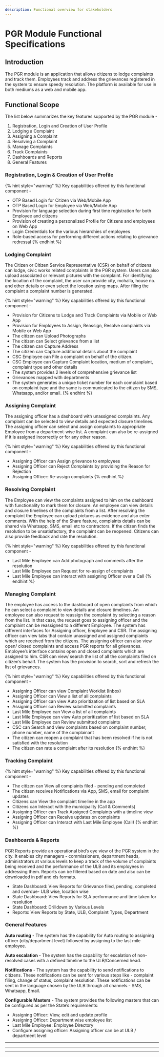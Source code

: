 ```yaml
---
description: Functional overview for stakeholders
---
```


# PGR Module Functional Specifications

## Introduction

The PGR module is an application that allows citizens to lodge complaints and track them. Employees track and address the grievances registered in the system to ensure speedy resolution. The platform is available for use in both mediums as a web and mobile app.

## Functional Scope

The list below summarizes the key features supported by the PGR module -

1. Registration, Login and Creation of User Profile
2. Lodging a Complaint
3. Assigning a Complaint
4. Resolving a Complaint
5. Manage Complaints
6. Track Complaints
7. Dashboards and Reports
8. General Features

### Registration, Login & Creation of User Profile 

{% hint style="warning" %}
Key capabilities offered by this functional component -

* OTP Based Login for Citizen via Web/Mobile App
* OTP Based Login for Employee via Web/Mobile App
* Provision for language selection during first time registration for both  Employee and citizens
* Provision of creating a personalized Profile for Citizens and employees on Web App
* Login Credentials for the various hierarchies of employees
* Role-based access for performing different actions relating to grievance redressal
{% endhint %}

### Lodging Complaint

The Citizen or Citizen Service Representative \(CSR\) on behalf of citizens can lodge, civic works related complaints in the PGR system. Users can also upload associated or relevant pictures with the complaint. For identifying the location of the complaint, the user can provide city, mohalla, house no. and other details or even select the location using maps. After filing the complaint a complaint number is generated.

{% hint style="warning" %}
Key capabilities offered by this functional component -

* Provision for Citizens to Lodge and Track Complaints via Mobile or Web App
* Provision for Employees to Assign, Reassign, Resolve complaints via Mobile or Web App
* The citizen can Upload Photographs
* The citizen can Select grievance from a list 
* The citizen can Capture Address 
* The citizen can Capture additional details about the complaint
* CSC Employee can File a complaint on behalf of the citizen.
* CSC Employee can Capture Complaint location, medium of complaint, complaint type and other details
* The system provides 2 levels of comprehensive grievance list  
* Grievances mapped with departments 
* The system generates a unique ticket number for each complaint based on complaint type and the same is communicated to the citizen by SMS, Whatsapp, and/or email.
{% endhint %}

### Assigning Complaint

The assigning officer has a dashboard with unassigned complaints. Any complaint can be selected to view details and expected closure timelines. The assigning officer can select and assign complaints to appropriate Employee from a department-wise list. A complaint can also be re-assigned if it is assigned incorrectly or for any other reason.

{% hint style="warning" %}
Key capabilities offered by this functional component -

* Assigning Officer can Assign grievance to employees
* Assigning Officer can Reject Complaints by providing the Reason for Rejection
* Assigning Officer: Re-assign complaints
{% endhint %}

### Resolving Complaint

The Employee can view the complaints assigned to him on the dashboard with functionality to mark them for closure. An employee can view details and closure timelines of the complaints from a list. After resolving the complaint the Employee can upload pictures as evidence and also enter comments. With the help of the Share feature, complaints details can be shared via Whatsapp, SMS, email etc to contractors. If the citizen finds the resolution to be unsatisfactory, the complaint can be reopened. Citizens can also provide feedback and rate the resolution.

{% hint style="warning" %}
Key capabilities offered by this functional component -

* Last Mile Employee can Add photograph and comments after the resolution 
* Last Mile Employee can Request for re-assign of complaints 
* Last Mile Employee can interact with assigning Officer over a Call
{% endhint %}

### Managing Complaint

The employee has access to the dashboard of open complaints from which he can select a complaint to view details and closure timelines. An employee can also request to reassign the complaint by selecting a reason from the list. In that case, the request goes to assigning officer and the complaint can be reassigned to a different Employee. The system has different interfaces for Assigning officer, Employee and CSR. The assigning officer can view tabs that contain unassigned and assigned complaints which are received from the citizens. The assigning officer can also view open/ closed complaints and access PGR reports for all grievances. Employee’s interface contains open and closed complaints which are assigned to him. CSR can view/ search the list of all the complaints filed on citizen’s behalf. The system has the provision to search, sort and refresh the list of grievances.

{% hint style="warning" %}
Key capabilities offered by this functional component -

* Assigning Officer can view Complaint Worklist \(Inbox\) 
* Assigning Officer can View a list of all complaints 
* Assigning Officer can view Auto prioritization of list based on SLA
* Assigning Officer can Review submitted complaints 
* Last Mile Employee can View a list of all complaints 
* Last Mile Employee can view Auto prioritization of list based on SLA 
* Last Mile Employee can Review submitted complaints 
* CSC can Search and view complaints based on complaint number, phone number, name of the complainant 
* The citizen can reopen a complaint that has been resolved if he is not satisfied with the resolution
* The citizen can rate a complaint after its resolution
{% endhint %}

### Tracking Complaint

{% hint style="warning" %}
Key capabilities offered by this functional component -

* The citizen can View all complaints filed - pending and completed 
* The citizen receives Notifications via App, SMS, email for complaint updates
* Citizens can View the complaint timeline in the app 
* Citizens can Interact with the municipality \(Call & Comments\)
* Assigning Officer can Track Assigned Complaints with a timeline view
* Assigning Officer can Receive updates on complaints 
* Assigning Officer can Interact with Last Mile Employee \(Call\)
{% endhint %}

### Dashboards & Reports

PGR Reports provide an operational bird’s eye view of the PGR system in the city. It enables city managers - commissioners, department heads, administrators at various levels to keep a track of the volume of complaints being received and the performance of the ULB and its employees in addressing them. Reports can be filtered based on date and also can be downloaded in pdf and xls formats.

* State Dashboard: View Reports for Grievance filed, pending, completed and overdue- ULB wise, location wise
* State Dashboard: View Reports for SLA performance and time taken for resolution
* State Dashboard: Drilldown by Various Levels
* Reports: View Reports by State, ULB, Complaint Types, Department

### General Features

**Auto routing** - The system has the capability for Auto routing to assigning officer \(city/department level\) followed by assigning to the last mile employee.

**Auto escalation** - The system has the capability for escalation of non-resolved cases with a defined timeline to the ULB/Concerned head.

**Notifications** - The system has the capability to send notifications to citizens. These notifications can be sent for various steps like - complaint filing, change of status, complaint resolution. These notifications can be sent in the language chosen by the ULB through all channels - SMS, Whatsapp, Email.

**Configurable Masters** - The system provides the following masters that can be configured as per the State’s requirements:

* Assigning Officer: View, edit and update profile
* Assigning Officer: Department wise employee list 
* Last Mile Employee: Employee Directory
* Configure assigning officer: Assigning officer can be at ULB / department level

  
****

  
****

 ****

